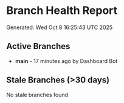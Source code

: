 # Branch Health Report
Generated: Wed Oct  8 16:25:43 UTC 2025

## Active Branches
- **main** - 17 minutes ago by Dashboard Bot

## Stale Branches (>30 days)
No stale branches found
